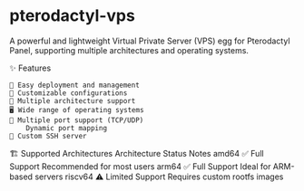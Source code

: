 # pterodactyl-vps
A powerful and lightweight Virtual Private Server (VPS) egg for Pterodactyl Panel, supporting multiple architectures and operating systems.

✨ Features

    🚀 Easy deployment and management
    🔧 Customizable configurations
    🔄 Multiple architecture support
    🖥️ Wide range of operating systems
    🔌 Multiple port support (TCP/UDP)
        Dynamic port mapping
    🚀 Custom SSH server

🏗️ Supported Architectures
Architecture 	Status 	Notes
amd64 	✅ Full Support 	Recommended for most users
arm64 	✅ Full Support 	Ideal for ARM-based servers
riscv64 	⚠️ Limited Support 	Requires custom rootfs images
